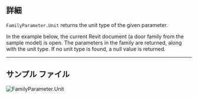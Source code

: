 ## 詳細
`FamilyParameter.Unit` returns the unit type of the given parameter.

In the example below, the current Revit document (a door family from the sample model) is open. The parameters in the family are returned, along with the unit type. If no unit type is found, a null value is returned.
___
## サンプル ファイル

![FamilyParameter.Unit](./Revit.Elements.FamilyParameter.Unit_img.jpg)
